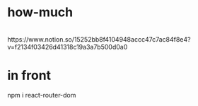 # how-much
</br>
https://www.notion.so/15252bb8f4104948accc47c7ac84f8e4?v=f2134f03426d41318c19a3a7b500d0a0
</br>

# in front

npm i react-router-dom

</br>
</br>

